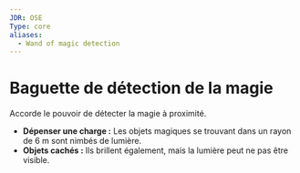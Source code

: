 ```yaml
---
JDR: OSE
Type: core
aliases:
  - Wand of magic detection
---
```

# Baguette de détection de la magie

Accorde le pouvoir de détecter la magie à proximité.

- **Dépenser une charge :** Les objets magiques se trouvant dans un rayon de 6 m sont nimbés de lumière.
- **Objets cachés :** Ils brillent également, mais la lumière peut ne pas être visible.